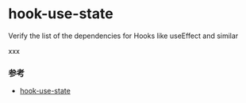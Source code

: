 # hook-use-state

Verify the list of the dependencies for Hooks like useEffect and similar

xxx

### 参考

- [hook-use-state](https://github.com/jsx-eslint/eslint-plugin-react/blob/c42b624d0fb9ad647583a775ab9751091eec066f/docs/rules/hook-use-state)
